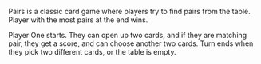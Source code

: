 Pairs is a classic card game where players try to find pairs from the table. Player with the most pairs at the end wins. 

Player One starts. They can open up two cards, and if they are matching pair, they get a score, and can choose another two cards. Turn ends when they pick two different cards, or the table is empty.
